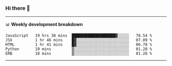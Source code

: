 ### Hi there 👋

-------

📊 **Weekly development breakdown**
<!--START_SECTION:waka-->
```text
JavaScript   19 hrs 38 mins  ███████████████████▓░░░░░   78.54 % 
JSX          1 hr 46 mins    █▓░░░░░░░░░░░░░░░░░░░░░░░   07.09 % 
HTML         1 hr 41 mins    █▓░░░░░░░░░░░░░░░░░░░░░░░   06.78 % 
Python       19 mins         ▒░░░░░░░░░░░░░░░░░░░░░░░░   01.28 % 
ERB          18 mins         ▒░░░░░░░░░░░░░░░░░░░░░░░░   01.26 % 
```
<!--END_SECTION:waka-->
-------

<!--
**ashish-r/ashish-r** is a ✨ _special_ ✨ repository because its `README.md` (this file) appears on your GitHub profile.

Here are some ideas to get you started:

- 🔭 I’m currently working on ...
- 🌱 I’m currently learning ...
- 👯 I’m looking to collaborate on ...
- 🤔 I’m looking for help with ...
- 💬 Ask me about ...
- 📫 How to reach me: ...
- 😄 Pronouns: ...
- ⚡ Fun fact: ...
-->
